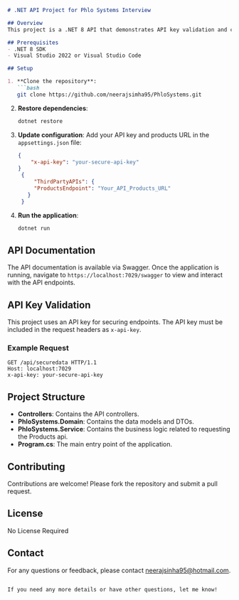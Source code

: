 
```markdown
# .NET API Project for Phlo Systems Interview

## Overview
This project is a .NET 8 API that demonstrates API key validation and consumes the given products endpoint. It uses ASP.NET Core and Swashbuckle for API documentation.

## Prerequisites
- .NET 8 SDK
- Visual Studio 2022 or Visual Studio Code

## Setup

1. **Clone the repository**:
   ```bash
   git clone https://github.com/neerajsimha95/PhloSystems.git
   ```

2. **Restore dependencies**:
   ```bash
   dotnet restore
   ```

3. **Update configuration**:
   Add your API key and products URL in the `appsettings.json` file:
   ```json
   {
       "x-api-key": "your-secure-api-key"
   }
    {
        "ThirdPartyAPIs": { 
        "ProductsEndpoint": "Your_API_Products_URL"
      }
    }
   ```

4. **Run the application**:
   ```bash
   dotnet run
   ```

## API Documentation
The API documentation is available via Swagger. Once the application is running, navigate to `https://localhost:7029/swagger` to view and interact with the API endpoints.

## API Key Validation
This project uses an API key for securing endpoints. The API key must be included in the request headers as `x-api-key`.

### Example Request
```http
GET /api/securedata HTTP/1.1
Host: localhost:7029
x-api-key: your-secure-api-key
```

## Project Structure
- **Controllers**: Contains the API controllers.
- **PhloSystems.Domain**: Contains the data models and DTOs.
- **PhloSystems.Service**: Contains the business logic related to requesting the Products api.
- **Program.cs**: The main entry point of the application.

## Contributing
Contributions are welcome! Please fork the repository and submit a pull request.

## License
No License Required

## Contact
For any questions or feedback, please contact neerajsinha95@hotmail.com.
```

If you need any more details or have other questions, let me know!